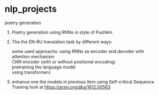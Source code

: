# nlp_projects

poetry generation

1) Poetry generation using RNNs in style of Pushkin.

2) The the EN-RU translation task by different ways:

   some used approachs:
      using RNNs as encoder and decoder with attention mechanism  
      CNN encoder (with or without positional encoding)   
      pretraining the language model  
      using transformers  
      
3) enhance one the models in previous item using Self-critical Sequence Training
    look at https://arxiv.org/abs/1612.00563    


